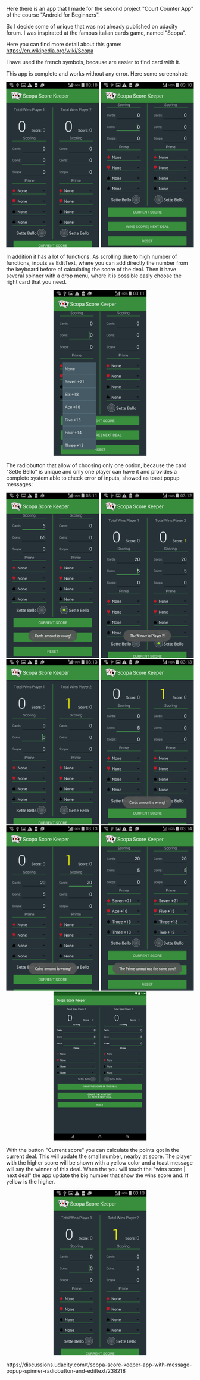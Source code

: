 Here there is an app that I made for the second project "Court Counter App" of the course "Android for Beginners".


So I decide some of unique that was not already published on udacity forum. I was inspirated at the famous italian cards game, named "Scopa".

Here you can find more detail about this game:
https://en.wikipedia.org/wiki/Scopa

I have used the french symbols, because are easier to find card with it.

This app is complete and works without any error. Here some screenshot:
<p align="center">
  <img src="Screenshot_2017-04-11-03-10-33.png" width="250"/>
  <img src="Screenshot_2017-04-11-03-11-00.png" width="250"/>
</p>

In addition it has a lot of functions. As scrolling due to high number of functions, inputs as EditText, where you can add directly the number from the keyboard before of calculating the score of the deal. Then it have several spinner with a drop menu, where it is possible easly choose the right card that you need.

<p align="center">
  <img src="Screenshot_2017-04-11-03-11-19.png" width="250"/>
</p>

The radiobutton that allow of choosing only one option, because the card "Sette Bello" is unique and only one player can have it and provides a complete system able to check error of inputs, showed as toast popup messages:

<p align="center">
  <img src="Screenshot_2017-04-11-03-11-44.png" width="250"/>
  <img src="Screenshot_2017-04-11-03-12-55.png" width="250"/>
  <img src="Screenshot_2017-04-11-03-13-05.png" width="250"/>
  <img src="Screenshot_2017-04-11-03-13-50.png" width="250"/>
  <img src="Screenshot_2017-04-11-03-13-59.png" width="250"/>
  <img src="Screenshot_2017-04-11-03-14-50.png" width="250"/>
  <img src="2017-04-09_184505.png" width="250"/>
</p>

With the button "Current score" you can calculate the points got in the current deal. This will update the small number, nearby at score. The player with the higher score will be shown with a yellow color and a toast message will say the winner of this deal. When the you will touch the "wins score | next deal" the app update the big number that show the wins score and. If yellow is the higher.

<p align="center">
  <img src="Screenshot_2017-04-11-03-13-05.png" width="250"/>
</p>
https://discussions.udacity.com/t/scopa-score-keeper-app-with-message-popup-spinner-radiobutton-and-edittext/238218
